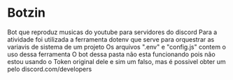 # Botzin
Bot que reproduz musicas do youtube para servidores do discord
Para a atividade foi utilizada a ferramenta dotenv que serve para orquestrar as variavis de sistema de um projeto
Os arquivos ".env" e "config.js" contem o uso dessa ferramenta
O bot dessa pasta não esta funcionando pois não estou usando o Token original dele e sim um falso, mas é possivel obter um pelo discord.com/developers
